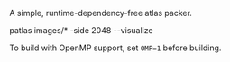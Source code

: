 A simple, runtime-dependency-free atlas packer.

patlas images/* -side 2048 --visualize

To build with OpenMP support, set `OMP=1` before building.
